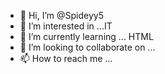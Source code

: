 - 👋 Hi, I’m @Spideyy5
- 👀 I’m interested in ...IT
- 🌱 I’m currently learning ... HTML
- 💞️ I’m looking to collaborate on ...
- 📫 How to reach me ...

<!---
Spideyy5/Spideyy5 is a ✨ special ✨ repository because its `README.md` (this file) appears on your GitHub profile.
You can click the Preview link to take a look at your changes.
--->
